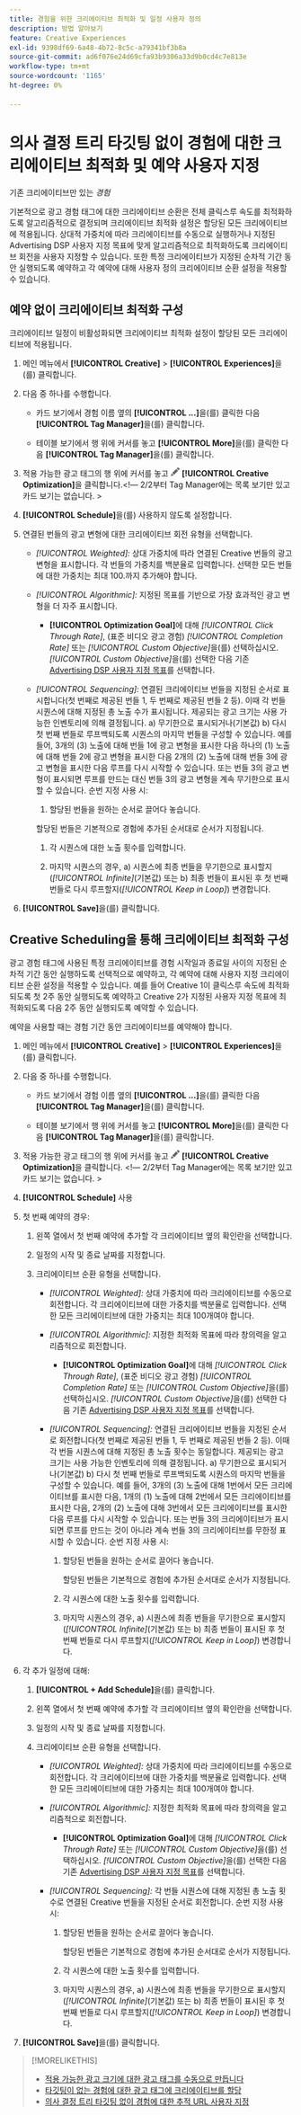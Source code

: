 ```yaml
---
title: 경험을 위한 크리에이티브 최적화 및 일정 사용자 정의
description: 방법 알아보기
feature: Creative Experiences
exl-id: 9398df69-6a48-4b72-8c5c-a79341bf3b8a
source-git-commit: ad6f076e24d69cfa93b9306a33d9b0cd4c7e813e
workflow-type: tm+mt
source-wordcount: '1165'
ht-degree: 0%

---
```


# 의사 결정 트리 타깃팅 없이 경험에 대한 크리에이티브 최적화 및 예약 사용자 지정

기존 크리에이티브만 있는 *경험*

기본적으로 광고 경험 태그에 대한 크리에이티브 순환은 전체 클릭스루 속도를 최적화하도록 알고리즘적으로 결정되며 크리에이티브 최적화 설정은 할당된 모든 크리에이티브에 적용됩니다. 상대적 가중치에 따라 크리에이티브를 수동으로 실행하거나 지정된 Advertising DSP 사용자 지정 목표에 맞게 알고리즘적으로 최적화하도록 크리에이티브 회전을 사용자 지정할 수 있습니다. 또한 특정 크리에이티브가 지정된 순차적 기간 동안 실행되도록 예약하고 각 예약에 대해 사용자 정의 크리에이티브 순환 설정을 적용할 수 있습니다.

## 예약 없이 크리에이티브 최적화 구성

크리에이티브 일정이 비활성화되면 크리에이티브 최적화 설정이 할당된 모든 크리에이티브에 적용됩니다.

1. 메인 메뉴에서 **[!UICONTROL Creative]** > **[!UICONTROL Experiences]**&#x200B;을(를) 클릭합니다.

1. 다음 중 하나를 수행합니다.

   * 카드 보기에서 경험 이름 옆의 **[!UICONTROL ...]**&#x200B;을(를) 클릭한 다음 **[!UICONTROL Tag Manager]**&#x200B;을(를) 클릭합니다.

   * 테이블 보기에서 행 위에 커서를 놓고 **[!UICONTROL More]**&#x200B;을(를) 클릭한 다음 **[!UICONTROL Tag Manager]**&#x200B;을(를) 클릭합니다.

1. 적용 가능한 광고 태그의 행 위에 커서를 놓고 ![광고 일정](/help/creative/assets/edit-gray.png "추적 URL 편집") **[!UICONTROL Creative Optimization]**&#x200B;을 클릭합니다.&lt;!— 2/2부터 Tag Manager에는 목록 보기만 있고 카드 보기는 없습니다. >

1. **[!UICONTROL Schedule]**&#x200B;을(를) 사용하지 않도록 설정합니다.

1. 연결된 번들의 광고 변형에 대한 크리에이티브 회전 유형을 선택합니다.

   * *[!UICONTROL Weighted]:* 상대 가중치에 따라 연결된 Creative 번들의 광고 변형을 표시합니다. 각 번들의 가중치를 백분율로 입력합니다. 선택한 모든 번들에 대한 가중치는 최대 100.<!-- For example, if Bundle 1 is 60 and Bundle 2 is 40, then Bundle 1 is shown 60% of the time, and Bundle 2 is shown 40% of the time. -->까지 추가해야 합니다.

   * *[!UICONTROL Algorithmic]:* 지정된 목표를 기반으로 가장 효과적인 광고 변형을 더 자주 표시합니다.

      * **[!UICONTROL Optimization Goal]**&#x200B;에 대해 *[!UICONTROL Click Through Rate]*, (표준 비디오 광고 경험) *[!UICONTROL Completion Rate]* 또는 *[!UICONTROL Custom Objective]*&#x200B;을(를) 선택하십시오.  *[!UICONTROL Custom Objective]*&#x200B;을(를) 선택한 다음 기존 [Advertising DSP 사용자 지정 목표](/help/dsp/optimization/custom-goal.md)를 선택합니다.

   * *[!UICONTROL Sequencing]:* 연결된 크리에이티브 번들을 지정된 순서로 표시합니다(첫 번째로 제공된 번들 1, 두 번째로 제공된 번들 2 등). 이때 각 번들 시퀀스에 대해 지정된 총 노출 수가 표시됩니다. 제공되는 광고 크기는 사용 가능한 인벤토리에 의해 결정됩니다. a\) 무기한으로 표시되거나(기본값) b\) 다시 첫 번째 번들로 루프백되도록 시퀀스의 마지막 번들을 구성할 수 있습니다. 예를 들어, 3개의 (3) 노출에 대해 번들 1에 광고 변형을 표시한 다음 하나의 (1) 노출에 대해 번들 2에 광고 변형을 표시한 다음 2개의 (2) 노출에 대해 번들 3에 광고 변형을 표시한 다음 루프를 다시 시작할 수 있습니다. 또는 번들 3의 광고 변형이 표시되면 루프를 만드는 대신 번들 3의 광고 변형을 계속 무기한으로 표시할 수 있습니다. 순번 지정 사용 시:

      1. 할당된 번들을 원하는 순서로 끌어다 놓습니다.

     할당된 번들은 기본적으로 경험에 추가된 순서대로 순서가 지정됩니다.

      1. 각 시퀀스에 대한 노출 횟수를 입력합니다.

      1. 마지막 시퀀스의 경우, a\) 시퀀스에 최종 번들을 무기한으로 표시할지(*[!UICONTROL Infinite]*(기본값) 또는 b\) 최종 번들이 표시된 후 첫 번째 번들로 다시 루프할지(*[!UICONTROL Keep in Loop]*) 변경합니다.

1. **[!UICONTROL Save]**&#x200B;을(를) 클릭합니다.

## Creative Scheduling을 통해 크리에이티브 최적화 구성

광고 경험 태그에 사용된 특정 크리에이티브를 경험 시작일과 종료일 사이의 지정된 순차적 기간 동안 실행하도록 선택적으로 예약하고, 각 예약에 대해 사용자 지정 크리에이티브 순환 설정을 적용할 수 있습니다. 예를 들어 Creative 1이 클릭스루 속도에 최적화되도록 첫 2주 동안 실행되도록 예약하고 Creative 2가 지정된 사용자 지정 목표에 최적화되도록 다음 2주 동안 실행되도록 예약할 수 있습니다.

예약을 사용할 때는 경험 기간 동안 크리에이티브를 예약해야 합니다.

1. 메인 메뉴에서 **[!UICONTROL Creative]** > **[!UICONTROL Experiences]**&#x200B;을(를) 클릭합니다.

1. 다음 중 하나를 수행합니다.

   * 카드 보기에서 경험 이름 옆의 **[!UICONTROL ...]**&#x200B;을(를) 클릭한 다음 **[!UICONTROL Tag Manager]**&#x200B;을(를) 클릭합니다.

   * 테이블 보기에서 행 위에 커서를 놓고 **[!UICONTROL More]**&#x200B;을(를) 클릭한 다음 **[!UICONTROL Tag Manager]**&#x200B;을(를) 클릭합니다.

1. 적용 가능한 광고 태그의 행 위에 커서를 놓고 ![광고 일정](/help/creative/assets/edit-gray.png "추적 URL 편집") **[!UICONTROL Creative Optimization]**&#x200B;을 클릭합니다. <!-- For targeted experiences, this is "Edit Schedules" -->&lt;!— 2/2부터 Tag Manager에는 목록 보기만 있고 카드 보기는 없습니다. >

1. **[!UICONTROL Schedule]** 사용

1. 첫 번째 예약의 경우:

   1. 왼쪽 열에서 첫 번째 예약에 추가할 각 크리에이티브 옆의 확인란을 선택합니다.

   1. 일정의 시작 및 종료 날짜를 지정합니다.

   1. 크리에이티브 순환 유형을 선택합니다.

      * *[!UICONTROL Weighted]:* 상대 가중치에 따라 크리에이티브를 수동으로 회전합니다. 각 크리에이티브에 대한 가중치를 백분율로 입력합니다. 선택한 모든 크리에이티브에 대한 가중치는 최대 100개여야 합니다.

      * *[!UICONTROL Algorithmic]:* 지정한 최적화 목표에 따라 창의력을 알고리즘적으로 회전합니다.

         * **[!UICONTROL Optimization Goal]**&#x200B;에 대해 *[!UICONTROL Click Through Rate]*, (표준 비디오 광고 경험) *[!UICONTROL Completion Rate]* 또는 *[!UICONTROL Custom Objective]*&#x200B;을(를) 선택하십시오.  *[!UICONTROL Custom Objective]*&#x200B;을(를) 선택한 다음 기존 [Advertising DSP 사용자 지정 목표](/help/dsp/optimization/custom-goal.md)를 선택합니다.<!-- Verify -->

      * *[!UICONTROL Sequencing]:* 연결된 크리에이티브 번들을 지정된 순서로 회전합니다(첫 번째로 제공된 번들 1, 두 번째로 제공된 번들 2 등). 이때 각 번들 시퀀스에 대해 지정된 총 노출 횟수는 동일합니다. 제공되는 광고 크기는 사용 가능한 인벤토리에 의해 결정됩니다. a\) 무기한으로 표시되거나(기본값) b\) 다시 첫 번째 번들로 루프백되도록 시퀀스의 마지막 번들을 구성할 수 있습니다. 예를 들어, 3개의 (3) 노출에 대해 1번에서 모든 크리에이티브를 표시한 다음, 1개의 (1) 노출에 대해 2번에서 모든 크리에이티브를 표시한 다음, 2개의 (2) 노출에 대해 3번에서 모든 크리에이티브를 표시한 다음 루프를 다시 시작할 수 있습니다. 또는 번들 3의 크리에이티브가 표시되면 루프를 만드는 것이 아니라 계속 번들 3의 크리에이티브를 무한정 표시할 수 있습니다. 순번 지정 사용 시:

         1. 할당된 번들을 원하는 순서로 끌어다 놓습니다.

            할당된 번들은 기본적으로 경험에 추가된 순서대로 순서가 지정됩니다.

         1. 각 시퀀스에 대한 노출 횟수를 입력합니다.

         1. 마지막 시퀀스의 경우, a\) 시퀀스에 최종 번들을 무기한으로 표시할지(*[!UICONTROL Infinite]*(기본값) 또는 b\) 최종 번들이 표시된 후 첫 번째 번들로 다시 루프할지(*[!UICONTROL Keep in Loop]*) 변경합니다.

1. 각 추가 일정에 대해:

   1. **[!UICONTROL + Add Schedule]**&#x200B;을(를) 클릭합니다.

   1. 왼쪽 열에서 첫 번째 예약에 추가할 각 크리에이티브 옆의 확인란을 선택합니다.

   1. 일정의 시작 및 종료 날짜를 지정합니다.

   1. 크리에이티브 순환 유형을 선택합니다.

      * *[!UICONTROL Weighted]:* 상대 가중치에 따라 크리에이티브를 수동으로 회전합니다. 각 크리에이티브에 대한 가중치를 백분율로 입력합니다. 선택한 모든 크리에이티브에 대한 가중치는 최대 100개여야 합니다.

      * *[!UICONTROL Algorithmic]:* 지정한 최적화 목표에 따라 창의력을 알고리즘적으로 회전합니다.

         * **[!UICONTROL Optimization Goal]**&#x200B;에 대해 *[!UICONTROL Click Through Rate]* 또는 *[!UICONTROL Custom Objective]*&#x200B;을(를) 선택하십시오.  *[!UICONTROL Custom Objective]*&#x200B;을(를) 선택한 다음 기존 [Advertising DSP 사용자 지정 목표](/help/dsp/optimization/custom-goal.md)를 선택합니다.<!-- Verify -->

      * *[!UICONTROL Sequencing]:* 각 번들 시퀀스에 대해 지정된 총 노출 횟수로 연결된 Creative 번들을 지정된 순서로 회전합니다. 순번 지정 사용 시:

         1. 할당된 번들을 원하는 순서로 끌어다 놓습니다.

            할당된 번들은 기본적으로 경험에 추가된 순서대로 순서가 지정됩니다.

         1. 각 시퀀스에 대한 노출 횟수를 입력합니다.

         1. 마지막 시퀀스의 경우, a\) 시퀀스에 최종 번들을 무기한으로 표시할지(*[!UICONTROL Infinite]*(기본값) 또는 b\) 최종 번들이 표시된 후 첫 번째 번들로 다시 루프할지(*[!UICONTROL Keep in Loop]*) 변경합니다.

1. **[!UICONTROL Save]**&#x200B;을(를) 클릭합니다.

>[!MORELIKETHIS]
>
>* [적용 가능한 광고 크기에 대한 광고 태그를 수동으로 만듭니다](/help/creative/experiences/experience-tag-create-manually.md)
>* [타깃팅이 없는 경험에 대한 광고 태그에 크리에이티브를 할당](experience-tag-assign-creatives.md)
>* [의사 결정 트리 타깃팅 없이 경험에 대한 추적 URL 사용자 지정](experience-tracking-urls-no-targeting.md)
